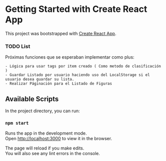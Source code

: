 # Getting Started with Create React App

This project was bootstrapped with [Create React App](https://github.com/facebook/create-react-app).

### TODO List

Próximas funciones que se esperaban implementar como plus:

    - Lógica para usar tags por item creado ( Como metodo de clasificación )
    - Guardar Listado por usuario haciendo uso del LocalStorage si el usuario desea guardar su lista.
    - Realizar Páginación para el Listado de Figuras

## Available Scripts

In the project directory, you can run:

### `npm start`

Runs the app in the development mode.\
Open [http://localhost:3000](http://localhost:3000) to view it in the browser.

The page will reload if you make edits.\
You will also see any lint errors in the console.



